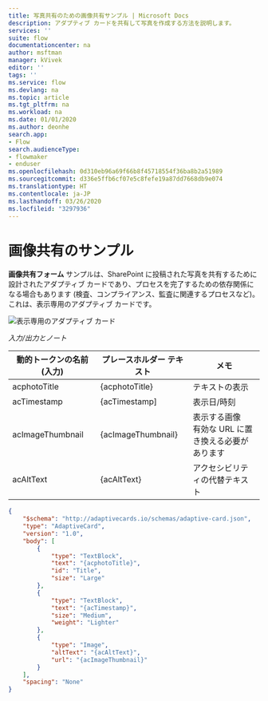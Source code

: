 ```yaml
---
title: 写真共有のための画像共有サンプル | Microsoft Docs
description: アダプティブ カードを共有して写真を作成する方法を説明します。
services: ''
suite: flow
documentationcenter: na
author: msftman
manager: kVivek
editor: ''
tags: ''
ms.service: flow
ms.devlang: na
ms.topic: article
ms.tgt_pltfrm: na
ms.workload: na
ms.date: 01/01/2020
ms.author: deonhe
search.app:
- Flow
search.audienceType:
- flowmaker
- enduser
ms.openlocfilehash: 0d310eb96a69f66b8f45718554f36ba8b2a51989
ms.sourcegitcommit: d336e5ffb6cf07e5c8fefe19a87dd7668db9e074
ms.translationtype: HT
ms.contentlocale: ja-JP
ms.lasthandoff: 03/26/2020
ms.locfileid: "3297936"
---
```

# <a name="image-share-sample"></a>画像共有のサンプル 

**画像共有フォーム** サンプルは、SharePoint に投稿された写真を共有するために設計されたアダプティブ カードであり、プロセスを完了するための依存関係になる場合もあります (検査、コンプライアンス、監査に関連するプロセスなど)。 これは、表示専用のアダプティブ カードです。

![表示専用のアダプティブ カード](media/adaptive-cards/image-share.png)

*入力/出力とノート*

| 動的トークンの名前 (入力) | プレースホルダー テキスト   | メモ​​                                              |
|-----------------------------|--------------------|-----------------------------------------------------|
| acphotoTitle                | {acphotoTitle}     | テキストの表示                                        |
| acTimestamp                 | {acTimestamp]      | 表示日/時刻                                   |
| acImageThumbnail            | {acImageThumbnail} | 表示する画像 <br>有効な URL に置き換える必要があります|
| acAltText                   | {acAltText}        | アクセシビリティの代替テキスト                      |

``` json
{
    "$schema": "http://adaptivecards.io/schemas/adaptive-card.json",
    "type": "AdaptiveCard",
    "version": "1.0",
    "body": [
        {
            "type": "TextBlock",
            "text": "{acphotoTitle}",
            "id": "Title",
            "size": "Large"
        },
        {
            "type": "TextBlock",
            "text": "{acTimestamp}",
            "size": "Medium",
            "weight": "Lighter"
        },
        {
            "type": "Image",
            "altText": "{acAltText}",
            "url": "{acImageThumbnail}"
        }
    ],
    "spacing": "None"
}
```


